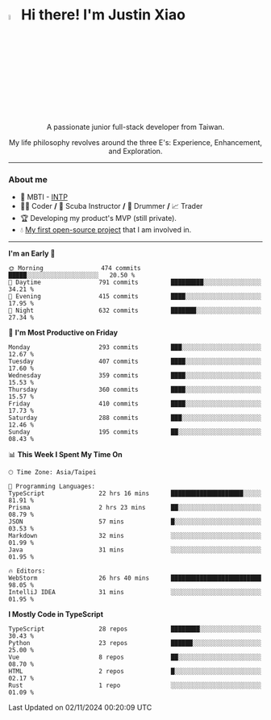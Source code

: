 # <img src="https://media.giphy.com/media/hvRJCLFzcasrR4ia7z/giphy.gif" width="5%">Hi there! I'm Justin Xiao
<p align="center">A passionate junior full-stack developer from Taiwan.  </p>
<p align="center">My life philosophy revolves around the three E's: Experience, Enhancement, and Exploration.</p>

---
### About me
- 👀 MBTI - [INTP](https://www.16personalities.com/intp-personality)
- 👨‍💻 Coder **/** 🤿 Scuba Instructor **/** 🥁 Drummer **/** 📈 Trader
- 🏆 Developing my product's MVP (still private).
- 💧 [My first open-source project](https://github.com/Game-as-a-Service/Game-Lobby-Web) that I am involved in.

---
<!--START_SECTION:waka-->
**I'm an Early 🐤** 

```text
🌞 Morning                474 commits         █████░░░░░░░░░░░░░░░░░░░░   20.50 % 
🌆 Daytime                791 commits         █████████░░░░░░░░░░░░░░░░   34.21 % 
🌃 Evening                415 commits         ████░░░░░░░░░░░░░░░░░░░░░   17.95 % 
🌙 Night                  632 commits         ███████░░░░░░░░░░░░░░░░░░   27.34 % 
```
📅 **I'm Most Productive on Friday** 

```text
Monday                   293 commits         ███░░░░░░░░░░░░░░░░░░░░░░   12.67 % 
Tuesday                  407 commits         ████░░░░░░░░░░░░░░░░░░░░░   17.60 % 
Wednesday                359 commits         ████░░░░░░░░░░░░░░░░░░░░░   15.53 % 
Thursday                 360 commits         ████░░░░░░░░░░░░░░░░░░░░░   15.57 % 
Friday                   410 commits         ████░░░░░░░░░░░░░░░░░░░░░   17.73 % 
Saturday                 288 commits         ███░░░░░░░░░░░░░░░░░░░░░░   12.46 % 
Sunday                   195 commits         ██░░░░░░░░░░░░░░░░░░░░░░░   08.43 % 
```


📊 **This Week I Spent My Time On** 

```text
🕑︎ Time Zone: Asia/Taipei

💬 Programming Languages: 
TypeScript               22 hrs 16 mins      ████████████████████░░░░░   81.91 % 
Prisma                   2 hrs 23 mins       ██░░░░░░░░░░░░░░░░░░░░░░░   08.79 % 
JSON                     57 mins             █░░░░░░░░░░░░░░░░░░░░░░░░   03.53 % 
Markdown                 32 mins             ░░░░░░░░░░░░░░░░░░░░░░░░░   01.99 % 
Java                     31 mins             ░░░░░░░░░░░░░░░░░░░░░░░░░   01.95 % 

🔥 Editors: 
WebStorm                 26 hrs 40 mins      █████████████████████████   98.05 % 
IntelliJ IDEA            31 mins             ░░░░░░░░░░░░░░░░░░░░░░░░░   01.95 % 
```

**I Mostly Code in TypeScript** 

```text
TypeScript               28 repos            ████████░░░░░░░░░░░░░░░░░   30.43 % 
Python                   23 repos            ██████░░░░░░░░░░░░░░░░░░░   25.00 % 
Vue                      8 repos             ██░░░░░░░░░░░░░░░░░░░░░░░   08.70 % 
HTML                     2 repos             █░░░░░░░░░░░░░░░░░░░░░░░░   02.17 % 
Rust                     1 repo              ░░░░░░░░░░░░░░░░░░░░░░░░░   01.09 % 
```




 Last Updated on 02/11/2024 00:20:09 UTC
<!--END_SECTION:waka-->
